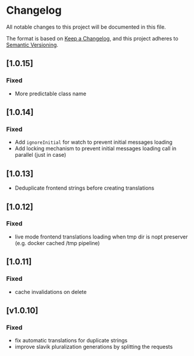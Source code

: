 # Changelog

All notable changes to this project will be documented in this file.

The format is based on [Keep a Changelog](https://keepachangelog.com/en/1.0.0/),
and this project adheres to [Semantic Versioning](https://semver.org/spec/v2.0.0.html).

## [1.0.15]

### Fixed

- More predictable class name

## [1.0.14]

### Fixed

- Add `ignoreInitial` for watch to prevent initial messages loading
- Add locking mechanism to prevent initial messages loading call in parallel (just in case)

## [1.0.13]

- Deduplicate frontend strings before creating translations 


## [1.0.12]

### Fixed

- live mode frontend translations loading when tmp dir is nopt preserver  (e.g. docker cached /tmp pipeline)

## [1.0.11]

### Fixed

- cache invalidations on delete

## [v1.0.10]

### Fixed

- fix automatic translations for duplicate strings
- improve slavik pluralization generations by splitting the requests